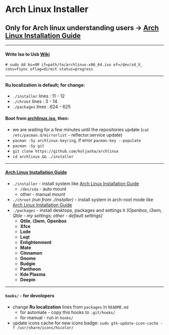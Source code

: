 # Arch Linux Installer

## Only for Arch linux understanding users -> [Arch Linux Installation Guide](https://wiki.archlinux.org/index.php/Installation_guide)

***
#### Write Iso to Usb [Wiki](https://wiki.archlinux.org/title/USB_flash_installation_medium#Using_basic_command_line_utilities)
```
# sudo dd bs=4M if=path/to/archlinux-x86_64.iso of=/dev/sd_X_ conv=fsync oflag=direct status=progress
```

***
#### Ru localization is default; for change:
* `./installer` lines : 11 - 12
* `./chroot`    lines : 3 - 14
* `./packages`  lines : 624 - 625

#### Boot from [archlinux.iso](https://archlinux.org/download/), then:
* we are waiting for a few minutes until the repositories update (`cat /etc/pacman.d/mirrorlist` - reflector.service update)
* `pacman -Sy archlinux-keyring`, if error `pacman-key --populate`
* `pacman -Sy git`
* `git clone https://github.com/koljasha/archlinux`
* `cd archlinux && ./installer`

***
#### [Arch Linux Installation Guide](https://wiki.archlinux.org/index.php/Installation_guide)

* `./installer` - install system like [Arch Linux Installation Guide](https://wiki.archlinux.org/index.php/Installation_guide)
    * `/dev/sda` - auto mount
    * other      - manual mount
* `./chroot` *(run from ./installer)* - install system in arch-root mode like [Arch Linux Installation Guide](https://wiki.archlinux.org/index.php/Installation_guide#Chroot)
* `./packages` - install desktops, packages and settings it *(Openbox, i3wm, Qtile - my settings; other - default settings)*
    * **Qtile**, **i3wm**, **Openbox**
    * **Xfce**
    * **Lxde**
    * **Lxqt**
    * **Enlightenment**
    * **Mate**
    * **Cinnamon**
    * **Gnome**
    * **Budgie**
    * **Pantheon**
    * **Kde Plasma**
    * **Deepin**

***
#### `hooks/` - for devolopers

* change **Ru localization** lines from `packages` in `README.md`
    * for automate - copy this hooks to `.git/hooks/`
    * for manual - run in `hooks/`
* update icons cache for new icons badge: `sudo gtk-update-icon-cache -f /usr/share/icons/hicolor/`

